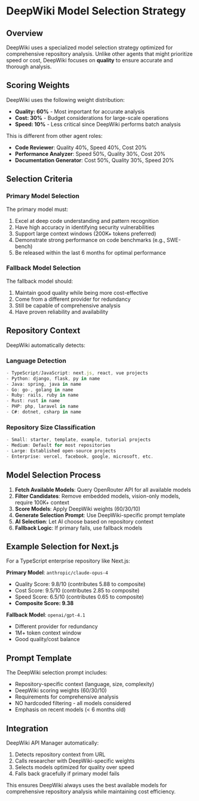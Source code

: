 # DeepWiki Model Selection Strategy

## Overview

DeepWiki uses a specialized model selection strategy optimized for comprehensive repository analysis. Unlike other agents that might prioritize speed or cost, DeepWiki focuses on **quality** to ensure accurate and thorough analysis.

## Scoring Weights

DeepWiki uses the following weight distribution:

- **Quality: 60%** - Most important for accurate analysis
- **Cost: 30%** - Budget considerations for large-scale operations  
- **Speed: 10%** - Less critical since DeepWiki performs batch analysis

This is different from other agent roles:
- **Code Reviewer**: Quality 40%, Speed 40%, Cost 20%
- **Performance Analyzer**: Speed 50%, Quality 30%, Cost 20%
- **Documentation Generator**: Cost 50%, Quality 30%, Speed 20%

## Selection Criteria

### Primary Model Selection
The primary model must:
1. Excel at deep code understanding and pattern recognition
2. Have high accuracy in identifying security vulnerabilities
3. Support large context windows (200K+ tokens preferred)
4. Demonstrate strong performance on code benchmarks (e.g., SWE-bench)
5. Be released within the last 6 months for optimal performance

### Fallback Model Selection
The fallback model should:
1. Maintain good quality while being more cost-effective
2. Come from a different provider for redundancy
3. Still be capable of comprehensive analysis
4. Have proven reliability and availability

## Repository Context

DeepWiki automatically detects:

### Language Detection
```typescript
- TypeScript/JavaScript: next.js, react, vue projects
- Python: django, flask, py in name
- Java: spring, java in name
- Go: go-, golang in name
- Ruby: rails, ruby in name
- Rust: rust in name
- PHP: php, laravel in name
- C#: dotnet, csharp in name
```

### Repository Size Classification
```typescript
- Small: starter, template, example, tutorial projects
- Medium: Default for most repositories
- Large: Established open-source projects
- Enterprise: vercel, facebook, google, microsoft, etc.
```

## Model Selection Process

1. **Fetch Available Models**: Query OpenRouter API for all available models
2. **Filter Candidates**: Remove embedded models, vision-only models, require 100K+ context
3. **Score Models**: Apply DeepWiki weights (60/30/10)
4. **Generate Selection Prompt**: Use DeepWiki-specific prompt template
5. **AI Selection**: Let AI choose based on repository context
6. **Fallback Logic**: If primary fails, use fallback models

## Example Selection for Next.js

For a TypeScript enterprise repository like Next.js:

**Primary Model**: `anthropic/claude-opus-4`
- Quality Score: 9.8/10 (contributes 5.88 to composite)
- Cost Score: 9.5/10 (contributes 2.85 to composite)
- Speed Score: 6.5/10 (contributes 0.65 to composite)
- **Composite Score: 9.38**

**Fallback Model**: `openai/gpt-4.1`
- Different provider for redundancy
- 1M+ token context window
- Good quality/cost balance

## Prompt Template

The DeepWiki selection prompt includes:
- Repository-specific context (language, size, complexity)
- DeepWiki scoring weights (60/30/10)
- Requirements for comprehensive analysis
- NO hardcoded filtering - all models considered
- Emphasis on recent models (< 6 months old)

## Integration

DeepWiki API Manager automatically:
1. Detects repository context from URL
2. Calls researcher with DeepWiki-specific weights
3. Selects models optimized for quality over speed
4. Falls back gracefully if primary model fails

This ensures DeepWiki always uses the best available models for comprehensive repository analysis while maintaining cost efficiency.